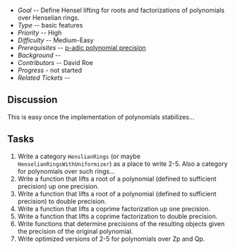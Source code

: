 
* _Goal_ -- Define Hensel lifting for roots and factorizations of polynomials over Henselian rings. 
* _Type_ -- basic features 
* _Priority_ -- High 
* _Difficulty_ -- Medium-Easy 
* _Prerequisites_ -- <a href="/padics/PolynomialPrecision">p-adic polynomial precision</a> 
* _Background_ --  
* _Contributors_ -- David Roe 
* _Progress_ - not started 
* _Related Tickets_ --  

## Discussion

This is easy once the implementation of polynomials stabilizes... 


## Tasks

1. Write a category `HenslianRings` (or maybe `HenselianRingsWithUniformizer`) as a place to write 2-5.  Also a category for polynomials over such rings... 
1. Write a function that lifts a root of a polynomial (defined to sufficient precision) up one precision. 
1. Write a function that lifts a root of a polynomial (defined to sufficient precision) to double precision. 
1. Write a function that lifts a coprime factorization up one precision. 
1. Write a function that lifts a coprime factorization to double precision. 
1. Write functions that determine precisions of the resulting objects given the precision of the original polynomial. 
1. Write optimized versions of 2-5 for polynomials over Zp and Qp. 
